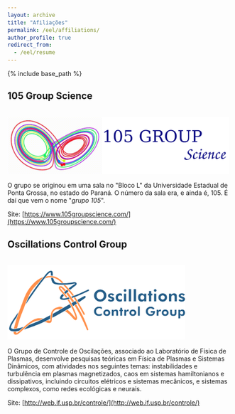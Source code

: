 ```yaml
---
layout: archive
title: "Afiliações"
permalink: /eel/affiliations/
author_profile: true
redirect_from:
  - /eel/resume
---
```


{% include base_path %}

## 105 Group Science


[<br/><img src='/images/105.png' width="500">](https://www.105groupscience.com/)


O grupo se originou em uma sala no "Bloco L" da Universidade Estadual de Ponta Grossa, no estado do Paraná. O número da sala era, e ainda é, 105. É daí que vem o nome "*grupo 105*".


Site: [https://www.105groupscience.com/](https://www.105groupscience.com/)

## Oscillations Control Group
[<br/><img src='/images/logo_deitado_cor.png' width="400">](http://web.if.usp.br/controle/) 

O Grupo de Controle de Oscilações, associado ao Laboratório de Física de Plasmas, desenvolve pesquisas teóricas em Física de Plasmas e Sistemas Dinâmicos, com atividades nos seguintes temas: instabilidades e turbulência em plasmas magnetizados, caos em sistemas hamiltonianos e dissipativos, incluindo circuitos elétricos e sistemas mecânicos, e sistemas complexos, como redes ecológicas e neurais.


Site: [http://web.if.usp.br/controle/](http://web.if.usp.br/controle/)
